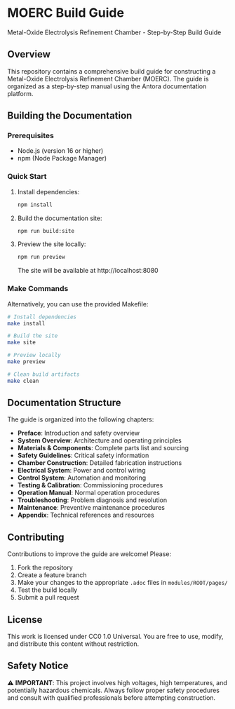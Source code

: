 # MOERC Build Guide

Metal-Oxide Electrolysis Refinement Chamber - Step-by-Step Build Guide

## Overview

This repository contains a comprehensive build guide for constructing a Metal-Oxide Electrolysis Refinement Chamber (MOERC). The guide is organized as a step-by-step manual using the Antora documentation platform.

## Building the Documentation

### Prerequisites

- Node.js (version 16 or higher)
- npm (Node Package Manager)

### Quick Start

1. Install dependencies:
   ```bash
   npm install
   ```

2. Build the documentation site:
   ```bash
   npm run build:site
   ```

3. Preview the site locally:
   ```bash
   npm run preview
   ```

   The site will be available at http://localhost:8080

### Make Commands

Alternatively, you can use the provided Makefile:

```bash
# Install dependencies
make install

# Build the site
make site

# Preview locally
make preview

# Clean build artifacts
make clean
```

## Documentation Structure

The guide is organized into the following chapters:

- **Preface**: Introduction and safety overview
- **System Overview**: Architecture and operating principles
- **Materials & Components**: Complete parts list and sourcing
- **Safety Guidelines**: Critical safety information
- **Chamber Construction**: Detailed fabrication instructions
- **Electrical System**: Power and control wiring
- **Control System**: Automation and monitoring
- **Testing & Calibration**: Commissioning procedures
- **Operation Manual**: Normal operation procedures
- **Troubleshooting**: Problem diagnosis and resolution  
- **Maintenance**: Preventive maintenance procedures
- **Appendix**: Technical references and resources

## Contributing

Contributions to improve the guide are welcome! Please:

1. Fork the repository
2. Create a feature branch
3. Make your changes to the appropriate `.adoc` files in `modules/ROOT/pages/`
4. Test the build locally
5. Submit a pull request

## License

This work is licensed under CC0 1.0 Universal. You are free to use, modify, and distribute this content without restriction.

## Safety Notice

⚠️ **IMPORTANT**: This project involves high voltages, high temperatures, and potentially hazardous chemicals. Always follow proper safety procedures and consult with qualified professionals before attempting construction.
